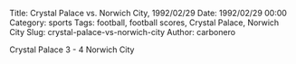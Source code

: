 Title: Crystal Palace vs. Norwich City, 1992/02/29
Date: 1992/02/29 00:00
Category: sports
Tags: football, football scores, Crystal Palace, Norwich City
Slug: crystal-palace-vs-norwich-city
Author: carbonero


Crystal Palace 3 - 4 Norwich City
